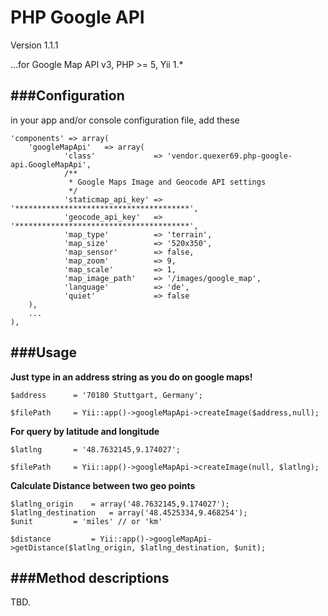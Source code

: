 PHP Google API
===

Version 1.1.1

...for Google Map API v3, PHP >= 5, Yii 1.*

###Configuration
---
in your app and/or console configuration file, add these

    'components' => array(
    	'googleMapApi'   => array(
    			'class'             => 'vendor.quexer69.php-google-api.GoogleMapApi',
                /**
                 * Google Maps Image and Geocode API settings
                 */
                'staticmap_api_key' => '***************************************',
                'geocode_api_key'   => '***************************************',
                'map_type'          => 'terrain',
                'map_size'          => '520x350',
                'map_sensor'        => false,
                'map_zoom'          => 9,
                'map_scale'         => 1,
                'map_image_path'    => '/images/google_map',
                'language'          => 'de',
                'quiet'             => false
    	),
		...
	),


###Usage
---

**Just type in an address string as you do on google maps!**

    $address 	  = '70180 Stuttgart, Germany';

    $filePath     = Yii::app()->googleMapApi->createImage($address,null);

**For query by latitude and longitude**

    $latlng 	  = '48.7632145,9.174027';

    $filePath     = Yii::app()->googleMapApi->createImage(null, $latlng);

**Calculate Distance between two geo points**

    $latlng_origin	  = array('48.7632145,9.174027');
    $latlng_destination	  = array('48.4525334,9.468254');
    $unit		  = 'miles' // or 'km'

    $distance		  = Yii::app()->googleMapApi->getDistance($latlng_origin, $latlng_destination, $unit);

###Method descriptions
---

TBD.
